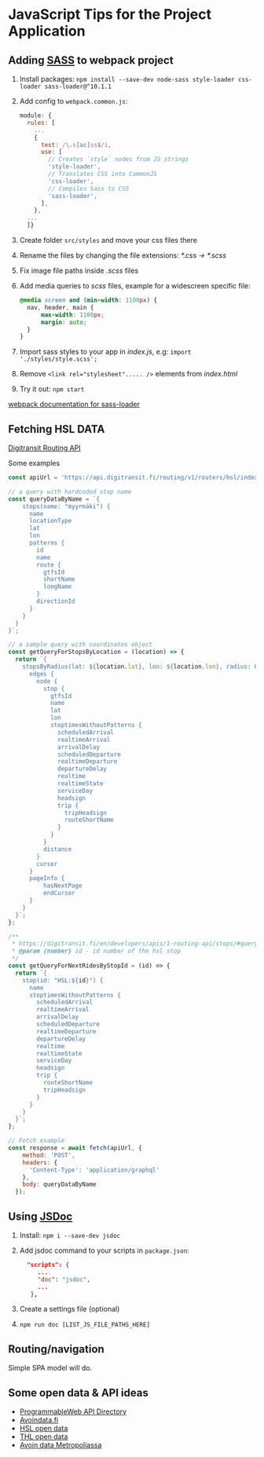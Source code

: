# JavaScript Tips for the Project Application

## Adding [SASS](https://sass-lang.com/) to webpack project

1. Install packages: `npm install --save-dev node-sass style-loader css-loader sass-loader@^10.1.1`
1. Add config to `webpack.common.js`:

    ```js
    module: {
      rules: [
        ...
        {
          test: /\.s[ac]ss$/i,
          use: [
            // Creates `style` nodes from JS strings
            'style-loader',
            // Translates CSS into CommonJS
            'css-loader',
            // Compiles Sass to CSS
            'sass-loader',
          ],
        },
      ...
      ]}
    ```

1. Create folder `src/styles` and move your css files there
1. Rename the files by changing the file extensions: _*.css -> *.scss_
1. Fix image file paths inside _.scss_ files
1. Add media queries to _scss_ files, example for a widescreen specific file:

    ```scss
    @media screen and (min-width: 1100px) {
      nav, header, main {
          max-width: 1100px;
          margin: auto;
      }
    }
    ```

1. Import sass styles to your app in _index.js_, e.g: `import './styles/style.scss';`
1. Remove `<link rel="stylesheet"..... />` elements from _index.html_
1. Try it out: `npm start`

[webpack documentation for sass-loader](https://webpack.js.org/loaders/sass-loader/)

## Fetching HSL DATA

[Digitransit Routing API](https://digitransit.fi/en/developers/apis/1-routing-api/)

Some examples

```js
const apiUrl = 'https://api.digitransit.fi/routing/v1/routers/hsl/index/graphql';

// a query with hardcoded stop name
const queryDataByName = `{
    stops(name: "myyrmäki") {
      name
      locationType
      lat
      lon
      patterns {
        id
        name
        route {
          gtfsId
          shortName
          longName
        }
        directionId
      }
    }
  }
}`;

// a sample query with coordinates object
const getQueryForStopsByLocation = (location) => {
  return `{
    stopsByRadius(lat: ${location.lat}, lon: ${location.lon}, radius: 600, first: 10) {
      edges {
        node {
          stop {
            gtfsId
            name
            lat
            lon
            stoptimesWithoutPatterns {
              scheduledArrival
              realtimeArrival
              arrivalDelay
              scheduledDeparture
              realtimeDeparture
              departureDelay
              realtime
              realtimeState
              serviceDay
              headsign
              trip {
                tripHeadsign
                routeShortName
              }
            }
          }
          distance
        }
        cursor
      }
      pageInfo {
          hasNextPage
          endCursor
      }
    }
  }`;
};

/**
 * https://digitransit.fi/en/developers/apis/1-routing-api/stops/#query-scheduled-departure-and-arrival-times-of-a-stop
 * @param {number} id - id number of the hsl stop
 */
const getQueryForNextRidesByStopId = (id) => {
  return `{
    stop(id: "HSL:${id}") {
      name
      stoptimesWithoutPatterns {
        scheduledArrival
        realtimeArrival
        arrivalDelay
        scheduledDeparture
        realtimeDeparture
        departureDelay
        realtime
        realtimeState
        serviceDay
        headsign
        trip {
          routeShortName
          tripHeadsign
        }
      }
    }
  }`;
};

// Fetch example
const response = await fetch(apiUrl, {
    method: 'POST',
    headers: {
      'Content-Type': 'application/graphql'
    },
    body: queryDataByName
  });
```

## Using [JSDoc](https://jsdoc.app/)

1. Install: `npm i --save-dev jsdoc`
1. Add jsdoc command to your scripts in `package.json`:

     ```json
       "scripts": {
          ...
          "doc": "jsdoc",
          ...
        },
     ```

1. Create a settings file (optional)
1. `npm run doc [LIST_JS_FILE_PATHS_HERE]`

## Routing/navigation

Simple SPA model will do.

## Some open data & API ideas

- [ProgrammableWeb API Directory](https://www.programmableweb.com/category/all/apis)
- [Avoindata.fi](https://www.avoindata.fi/en)
- [HSL open data](https://www.hsl.fi/en/hsl/open-data)
- [THL open data](https://thl.fi/fi/tilastot-ja-data/aineistot-ja-palvelut/avoin-data)
- [Avoin data Metropoliassa](https://wiki.metropolia.fi/display/opendata/REST-rajapinnat)